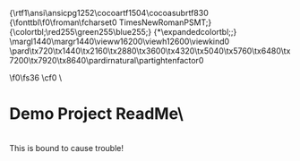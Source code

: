 {\rtf1\ansi\ansicpg1252\cocoartf1504\cocoasubrtf830
{\fonttbl\f0\froman\fcharset0 TimesNewRomanPSMT;}
{\colortbl;\red255\green255\blue255;}
{\*\expandedcolortbl;;}
\margl1440\margr1440\vieww16200\viewh12600\viewkind0
\pard\tx720\tx1440\tx2160\tx2880\tx3600\tx4320\tx5040\tx5760\tx6480\tx7200\tx7920\tx8640\pardirnatural\partightenfactor0

\f0\fs36 \cf0 \
# Demo Project ReadMe\
\
This is bound to cause trouble!
